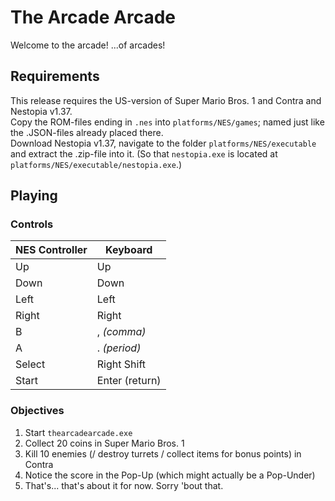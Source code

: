 # The Arcade Arcade

Welcome to the arcade! ...of arcades!

## Requirements

This release requires the US-version of Super Mario Bros. 1 and Contra and Nestopia v1.37.  
Copy the ROM-files ending in `.nes` into `platforms/NES/games`; named just like the .JSON-files already placed there.  
Download Nestopia v1.37, navigate to the folder `platforms/NES/executable` and extract the .zip-file into it. (So that `nestopia.exe` is located at `platforms/NES/executable/nestopia.exe`.)

## Playing

### Controls

| NES Controller | Keyboard       |
| -------------- | -------------- |
| Up             | Up             |
| Down           | Down           |
| Left           | Left           |
| Right          | Right          |
| B              | , _(comma)_    |
| A              | . _(period)_   |
| Select         | Right Shift    |
| Start          | Enter (return) |

### Objectives

1. Start `thearcadearcade.exe`
2. Collect 20 coins in Super Mario Bros. 1
3. Kill 10 enemies (/ destroy turrets / collect items for bonus points) in Contra
4. Notice the score in the Pop-Up (which might actually be a Pop-Under)
5. That's... that's about it for now. Sorry 'bout that.
